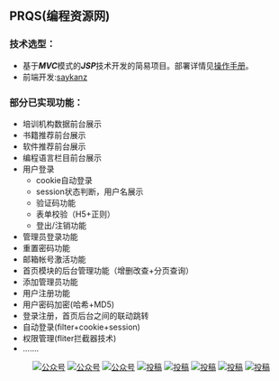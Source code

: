 ## PRQS(编程资源网)
###  技术选型：
- 基于***MVC***模式的***JSP***技术开发的简易项目。部署详情见[操作手册](https://github.com/xiaoyivip/PRQS/blob/master/%E6%93%8D%E4%BD%9C%E6%89%8B%E5%86%8C)。
- 前端开发:[saykanz](https://github.com/saykanz)


### 部分已实现功能：
- 培训机构数据前台展示
- 书籍推荐前台展示
- 软件推荐前台展示
- 编程语言栏目前台展示
- 用户登录
  - cookie自动登录
  - session状态判断，用户名展示
  - 验证码功能
  - 表单校验（H5+正则）
  - 登出/注销功能
- 管理员登录功能
- 重置密码功能
- 邮箱帐号激活功能
- 首页模块的后台管理功能（增删改查+分页查询）
- 添加管理员功能
- 用户注册功能
- 用户密码加密(哈希+MD5)
- 登录注册，首页后台之间的联动跳转
- 自动登录(filter+cookie+session)
- 权限管理(fliter拦截器技术)
- .......

<p align="center">
  <a href="#公众号"><img src="https://img.shields.io/badge/%E5%85%AC%E4%BC%97%E5%8F%B7-白码手记-lightgrey.svg" alt="公众号"></a>
  <a href="#公众号"><img src="https://img.shields.io/badge/语言-Java-important.svg" alt="公众号"></a>
  <a href="#公众号"><img src="https://img.shields.io/badge/前端-HTML&CSS&javascript-important.svg" alt="公众号"></a>
  <a href="#投稿"><img src="https://img.shields.io/badge/support-暂停优化-green.svg" alt="投稿"></a>
  <a href="#投稿"><img src="https://img.shields.io/badge/框架-MVC模式-orange.svg" alt="投稿"></a>
  <a href="#投稿"><img src="https://img.shields.io/badge/Servlet-JSP-yellow.svg" alt="投稿"></a>
  <a href="#投稿"><img src="https://img.shields.io/badge/数据库-MySql-red.svg" alt="投稿"></a>
   <a href="#投稿"><img src="https://img.shields.io/badge/boostrap-v4.0-blue.svg" alt="投稿"></a>
</p>
